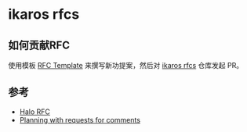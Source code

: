 # ikaros rfcs

## 如何贡献RFC

使用模板 [RFC Template](./template.md) 来撰写新功提案，然后对  [ikaros rfcs](https://github.com/ikaros-dev/rfcs) 仓库发起 PR。

## 参考
- [Halo RFC](https://github.com/halo-dev/rfcs)
- [Planning with requests for comments](https://increment.com/planning/planning-with-requests-for-comments/)
